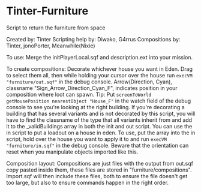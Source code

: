 # Tinter-Furniture
Script to return the furniture from space

Created by: Tinter
Scripting help by: Diwako, G4rrus
Compositions by: Tinter, jonoPorter, Meanwhile(Nixie)

To use: 
Merge the initPlayerLocal.sqf and description.ext into your mission.

To create compositions:
Decorate whichever house you want in Eden. Drag to select them all, then while holding your cursor over the house run ``execVM "furniture/out.sqf"`` in the debug console.
Arrow(Direction, Cyan), classname "Sign_Arrow_Direction_Cyan_F", indicates position in your composition where loot can spawn.
  Tip: Put ``screenToWorld getMousePosition nearestObject "House_F"`` in the watch field of the debug console to see you're looking at the right building.
If you're decorating a building that has several variants and is not decorated by this script, you will have to find the classname of the type that all variants inherit from and add it to the _validBuildings array in both the init and out script.
You can use the in script to put a loadout on a house in eden. To use, put the array into the in script, hold over the house you want to apply it to and run ``execVM "furniture/in.sqf"`` in the debug console.
Beware that the orientation can reset when you manipulate objects imported like this.

Composition layout:
Compositions are just files with the output from out.sqf copy pasted inside them, these files are stored in "furniture/compositions".
Import.sqf will then include these files, both to ensure the file doesn't get too large, but also to ensure commands happen in the right order.
